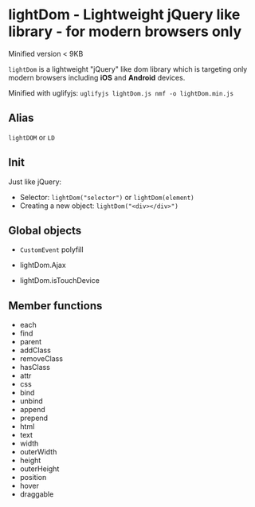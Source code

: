 lightDom - Lightweight jQuery like library - for modern browsers only
====

Minified version < 9KB

`lightDom` is a lightweight "jQuery" like dom library which is targeting only modern browsers including __iOS__  and __Android__ devices.

Minified with uglifyjs: `uglifyjs lightDom.js nmf -o lightDom.min.js`

## Alias

`lightDOM` or `LD`

## Init

Just like jQuery:
 * Selector: `lightDom("selector")` or `lightDom(element)`
 * Creating a new object: `lightDom("<div></div>")`

## Global objects

* `CustomEvent` polyfill

* lightDom.Ajax
* lightDom.isTouchDevice

## Member functions

* each
* find
* parent
* addClass
* removeClass
* hasClass
* attr
* css
* bind
* unbind
* append
* prepend
* html
* text
* width
* outerWidth
* height
* outerHeight
* position
* hover
* draggable